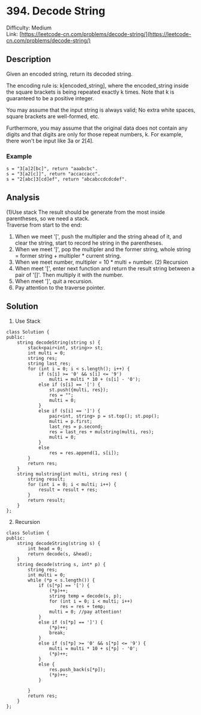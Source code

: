 # 394. Decode String
Difficulty: Medium  
Link: [https://leetcode-cn.com/problems/decode-string/](https://leetcode-cn.com/problems/decode-string/)
## Description
Given an encoded string, return its decoded string.

The encoding rule is: k[encoded_string], where the encoded_string inside the square brackets is being repeated exactly k times. Note that k is guaranteed to be a positive integer.

You may assume that the input string is always valid; No extra white spaces, square brackets are well-formed, etc.

Furthermore, you may assume that the original data does not contain any digits and that digits are only for those repeat numbers, k. For example, there won't be input like 3a or 2[4].

### Example
``` 
s = "3[a]2[bc]", return "aaabcbc".
s = "3[a2[c]]", return "accaccacc".
s = "2[abc]3[cd]ef", return "abcabccdcdcdef".
```

## Analysis
(1)Use stack
The result should be generate from the most inside parentheses, so we need a stack.  
Traverse from start to the end:   
1. When we meet '[', push the multipler and the string ahead of it, and clear the string, start to record he string in the parentheses.  
2. When we meet ']', pop the multipler and the former string, whole string = former string + multipler * current string.  
3. When we meet number, multipler = 10 * multi + number.
(2) Recursion
1. When meet '[', enter next function and return the result string between a pair of '[]'. Then multiply it with the number.
2. When meet ']', quit a recursion.
3. Pay attention to the traverse pointer.

## Solution
1. Use Stack
```
class Solution {
public:
    string decodeString(string s) {
        stack<pair<int, string>> st;
        int multi = 0;
        string res;
        string last_res;
        for (int i = 0; i < s.length(); i++) {
            if (s[i] >= '0' && s[i] <= '9') 
                multi = multi * 10 + (s[i] - '0');
            else if (s[i] == '[') {
                st.push({multi, res});
                res = "";
                multi = 0;
            }
            else if (s[i] == ']') {
                pair<int, string> p = st.top(); st.pop();
                multi = p.first;
                last_res = p.second;
                res = last_res + mulstring(multi, res);
                multi = 0;
            }
            else
                res = res.append(1, s[i]);
        }
        return res;
    }
    string mulstring(int multi, string res) {
        string result;
        for (int i = 0; i < multi; i++) {
            result = result + res;
        }
        return result;
    }
};
```
2. Recursion
```
class Solution {
public:
    string decodeString(string s) {
        int head = 0;
        return decode(s, &head);
    }
    string decode(string s, int* p) {
        string res;
        int multi = 0;
        while (*p < s.length()) {
            if (s[*p] == '[') {
                (*p)++;
                string temp = decode(s, p);
                for (int i = 0; i < multi; i++)
                    res = res + temp;
                multi = 0; //pay attention!
            } 
            else if (s[*p] == ']') {
                (*p)++;
                break;
            }
            else if (s[*p] >= '0' && s[*p] <= '9') {
                multi = multi * 10 + s[*p] - '0';
                (*p)++;
            }
            else {
                res.push_back(s[*p]);
                (*p)++;
            }
                  
        }
        return res;
    }
};
```
